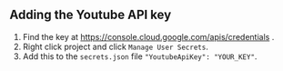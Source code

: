 ## Adding the Youtube API key
1. Find the key at https://console.cloud.google.com/apis/credentials .
2. Right click project and click `Manage User Secrets`.
3. Add this to the `secrets.json` file `"YoutubeApiKey": "YOUR_KEY"`.